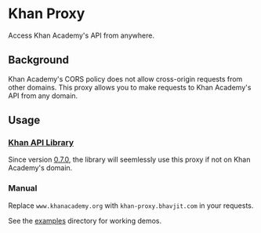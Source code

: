 # Khan Proxy

Access Khan Academy's API from anywhere.

## Background

Khan Academy's CORS policy does not allow cross-origin requests from other domains. This proxy allows you to make requests to Khan Academy's API from any domain.

## Usage

### [Khan API Library](https://github.com/bhavjitChauhan/khan-api)

Since version [0.7.0](https://github.com/bhavjitChauhan/khan-api/releases/tag/v0.7.0), the library will seemlessly use this proxy if not on Khan Academy's domain.

### Manual

Replace `www.khanacademy.org` with `khan-proxy.bhavjit.com` in your requests.

See the [examples](examples) directory for working demos.